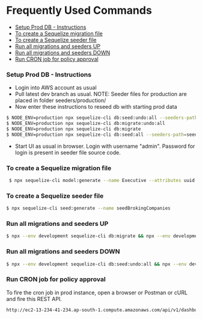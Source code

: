 # Frequently Used Commands

* [Setup Prod DB - Instructions](#setup-prod-db---instructions)
* [To create a Sequelize migration file](#to-create-a-sequelize-migration-file)
* [To create a Sequelize seeder file](#to-create-a-sequelize-seeder-file)
* [Run all migrations and seeders UP](#run-all-migrations-and-seeders-up)
* [Run all migrations and seeders DOWN](#run-all-migrations-and-seeders-down)
* [Run CRON job for policy approval](#run-cron-job-for-policy-approval)

### Setup Prod DB - Instructions
- Login into AWS account as usual
- Pull latest dev branch as usual. NOTE: Seeder files for production are placed in folder seeders/production/
- Now enter these instructions to reseed db with starting prod data
```bash
$ NODE_ENV=production npx sequelize-cli db:seed:undo:all --seeders-path=seeders/production
$ NODE_ENV=production npx sequelize-cli db:migrate:undo:all
$ NODE_ENV=production npx sequelize-cli db:migrate
$ NODE_ENV=production npx sequelize-cli db:seed:all --seeders-path=seeders/production
```
- Start UI as usual in browser. Login with username "admin". Password for login is present in seeder file source code.


### To create a Sequelize migration file
```bash
 $ npx sequelize-cli model:generate --name Executive --attributes uuid:uuid,empid:string,firstName:string,lastName:string,email:string,mobile:string,brokingCompanyUuid:uuid,supervisorEmpid:string,active:{type:boolean, allowNull:false,defaultValue: true}
```

### To create a Sequelize seeder file
```bash
$ npx sequelize-cli seed:generate --name seedBrokingCompanies
```

### Run all migrations and seeders UP
```bash
$ npx --env development sequelize-cli db:migrate && npx --env development sequelize-cli db:seed:all
```

### Run all migrations and seeders DOWN
```bash
$ npx --env development sequelize-cli db:seed:undo:all && npx --env development sequelize-cli db:migrate:undo:all
```

### Run CRON job for policy approval
To fire the cron job in prod instance, open a browser or Postman or cURL and fire this REST API.
```HTML
http://ec2-13-234-41-234.ap-south-1.compute.amazonaws.com/api/v1/dashboard/cron/trigger?token=nwry3GTye3&jobName=policy_approval_cron
```

